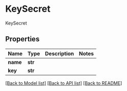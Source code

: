 # KeySecret

KeySecret
## Properties
Name | Type | Description | Notes
------------ | ------------- | ------------- | -------------
**name** | **str** |  | 
**key** | **str** |  | 

[[Back to Model list]](../README.md#documentation-for-models) [[Back to API list]](../README.md#documentation-for-api-endpoints) [[Back to README]](../README.md)



